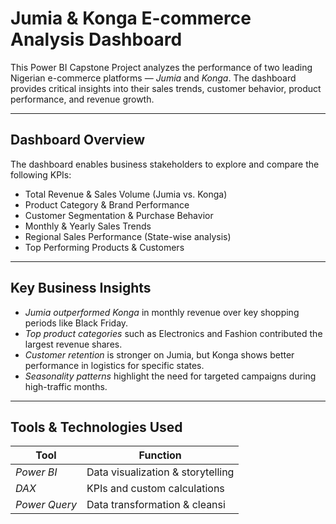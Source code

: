 #  Jumia & Konga E-commerce Analysis Dashboard

This Power BI Capstone Project analyzes the performance of two leading Nigerian e-commerce platforms — *Jumia* and *Konga*. The dashboard provides critical insights into their sales trends, customer behavior, product performance, and revenue growth.

---

##  Dashboard Overview

The dashboard enables business stakeholders to explore and compare the following KPIs:

-  Total Revenue & Sales Volume (Jumia vs. Konga)
-  Product Category & Brand Performance
-  Customer Segmentation & Purchase Behavior
-  Monthly & Yearly Sales Trends
-  Regional Sales Performance (State-wise analysis)
-  Top Performing Products & Customers

---

##  Key Business Insights

- *Jumia outperformed Konga* in monthly revenue over key shopping periods like Black Friday.
- *Top product categories* such as Electronics and Fashion contributed the largest revenue shares.
- *Customer retention* is stronger on Jumia, but Konga shows better performance in logistics for specific states.
- *Seasonality patterns* highlight the need for targeted campaigns during high-traffic months.

---

##  Tools & Technologies Used

| Tool          | Function                               |
|---------------|----------------------------------------|
| *Power BI*  | Data visualization & storytelling      |
| *DAX*       | KPIs and custom calculations           |
| *Power Query* | Data transformation & cleansi
